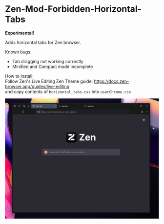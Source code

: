 # Zen-Mod-Forbidden-Horizontal-Tabs
**Experimental!**

Adds horizontal tabs for Zen browser.

Known bugs:
- Tab dragging not working correctly
- Minified and Compact mode incomplete

How to install: <br />
Follow Zen's Live Editing Zen Theme guide: https://docs.zen-browser.app/guides/live-editing <br />
and copy contents of `horizontal_tabs.css` into `userChrome.css`

![image](./zen_tabs_horizontal.png)
